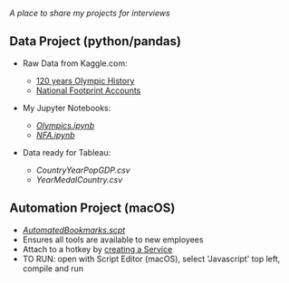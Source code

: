 *A place to share my projects for interviews*    
  
  
  
## Data Project (python/pandas)
- Raw Data from Kaggle.com:
  -  [120 years Olympic History](https://www.kaggle.com/heesoo37/120-years-of-olympic-history-athletes-and-results)  
  -  [National Footprint Accounts](https://www.kaggle.com/footprintnetwork/national-footprint-accounts-2018)  
  
- My Jupyter Notebooks:
  -  *[Olympics.ipynb](https://github.com/smithwithatypo/InterviewProject/blob/master/Olympics.ipynb)*  
  -  *[NFA.ipynb](https://github.com/smithwithatypo/InterviewProject/blob/master/NFA.ipynb)*  
  
- Data ready for Tableau:
  -  *CountryYearPopGDP.csv*  
  -  *YearMedalCountry.csv*
  
  
## Automation Project (macOS)
-  *[AutomatedBookmarks.scpt](https://github.com/smithwithatypo/InterviewProject/blob/master/AutomatedBookmarks.applescript)* 
-  Ensures all tools are available to new employees
-  Attach to a hotkey by [creating a Service](https://developer.apple.com/library/archive/documentation/LanguagesUtilities/Conceptual/MacAutomationScriptingGuide/MakeaSystem-WideService.html)
-  TO RUN: open with Script Editor (macOS), select 'Javascript' top left, compile and run 
